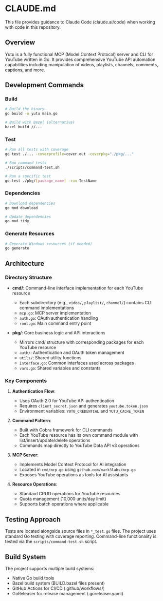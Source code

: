 # CLAUDE.md

This file provides guidance to Claude Code (claude.ai/code) when working with code in this repository.

## Overview

Yutu is a fully functional MCP (Model Context Protocol) server and CLI for YouTube written in Go. It provides comprehensive YouTube API automation capabilities including manipulation of videos, playlists, channels, comments, captions, and more.

## Development Commands

### Build
```bash
# Build the binary
go build -o yutu main.go

# Build with Bazel (alternative)
bazel build //...
```

### Test
```bash
# Run all tests with coverage
go test ./... -coverprofile=cover.out -coverpkg="./pkg/..."

# Run command tests
./scripts/command-test.sh

# Run a specific test
go test ./pkg/[package_name] -run TestName
```

### Dependencies
```bash
# Download dependencies
go mod download

# Update dependencies
go mod tidy
```

### Generate Resources
```bash
# Generate Windows resources (if needed)
go generate
```

## Architecture

### Directory Structure
- **cmd/**: Command-line interface implementation for each YouTube resource
  - Each subdirectory (e.g., `video/`, `playlist/`, `channel/`) contains CLI command implementations
  - `mcp.go`: MCP server implementation
  - `auth.go`: OAuth authentication handling
  - `root.go`: Main command entry point
  
- **pkg/**: Core business logic and API interactions
  - Mirrors cmd/ structure with corresponding packages for each YouTube resource
  - `auth/`: Authentication and OAuth token management
  - `utils/`: Shared utility functions
  - `interface.go`: Common interfaces used across packages
  - `vars.go`: Shared variables and constants

### Key Components

1. **Authentication Flow**: 
   - Uses OAuth 2.0 for YouTube API authentication
   - Requires `client_secret.json` and generates `youtube.token.json`
   - Environment variables: `YUTU_CREDENTIAL` and `YUTU_CACHE_TOKEN`

2. **Command Pattern**:
   - Built with Cobra framework for CLI commands
   - Each YouTube resource has its own command module with list/insert/update/delete operations
   - Commands map directly to YouTube Data API v3 operations

3. **MCP Server**:
   - Implements Model Context Protocol for AI integration
   - Located in `cmd/mcp.go` using `github.com/mark3labs/mcp-go`
   - Exposes YouTube operations as tools for AI assistants

4. **Resource Operations**:
   - Standard CRUD operations for YouTube resources
   - Quota management (10,000 units/day limit)
   - Supports batch operations where applicable

## Testing Approach

Tests are located alongside source files in `*_test.go` files. The project uses standard Go testing with coverage reporting. Command-line functionality is tested via the `scripts/command-test.sh` script.

## Build System

The project supports multiple build systems:
- Native Go build tools
- Bazel build system (BUILD.bazel files present)
- GitHub Actions for CI/CD (.github/workflows/)
- GoReleaser for release management (.goreleaser.yaml)